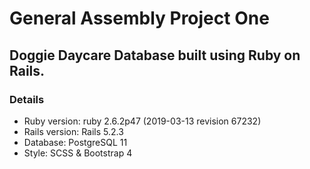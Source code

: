 # General Assembly Project One

## Doggie Daycare Database built using Ruby on Rails.

### Details
* Ruby version: ruby 2.6.2p47 (2019-03-13 revision 67232)
* Rails version: Rails 5.2.3
* Database: PostgreSQL 11
* Style: SCSS & Bootstrap 4


